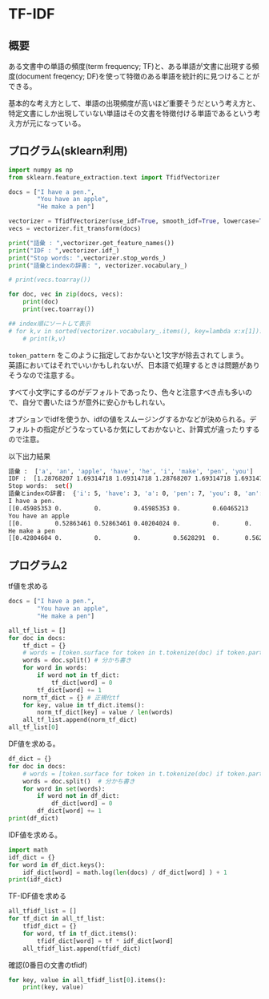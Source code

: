 # TF-IDF


## 概要
ある文書中の単語の頻度(term frequency; TF)と、ある単語が文書に出現する頻度(document freqency; DF)を使って特徴のある単語を統計的に見つけることができる。

基本的な考え方として、単語の出現頻度が高いほど重要そうだという考え方と、特定文書にしか出現していない単語はその文書を特徴付ける単語であるという考え方が元になっている。


## プログラム(sklearn利用)

```py
import numpy as np
from sklearn.feature_extraction.text import TfidfVectorizer

docs = ["I have a pen.",
        "You have an apple",
        "He make a pen"]

vectorizer = TfidfVectorizer(use_idf=True, smooth_idf=True, lowercase=True, token_pattern=u'(?u)\\b\\w+\\b')
vecs = vectorizer.fit_transform(docs)

print("語彙 : ",vectorizer.get_feature_names())
print("IDF : ",vectorizer.idf_)
print("Stop words: ",vectorizer.stop_words_)
print("語彙とindexの辞書: ", vectorizer.vocabulary_)

# print(vecs.toarray())

for doc, vec in zip(docs, vecs):
    print(doc)
    print(vec.toarray())

## index順にソートして表示
# for k,v in sorted(vectorizer.vocabulary_.items(), key=lambda x:x[1]):
    # print(k,v)
```

`token_pattern` をこのように指定しておかないと1文字が除去されてしまう。  
英語においてはそれでいいかもしれないが、日本語で処理するときは問題がありそうなので注意する。

すべて小文字にするのがデフォルトであったり、色々と注意すべき点も多いので、自分で書いたほうが意外に安心かもしれない。

オプションでidfを使うか、idfの値をスムージングするかなどが決められる。デフォルトの指定がどうなっているか気にしておかないと、計算式が違ったりするので注意。

以下出力結果

```sh
語彙 :  ['a', 'an', 'apple', 'have', 'he', 'i', 'make', 'pen', 'you']
IDF :  [1.28768207 1.69314718 1.69314718 1.28768207 1.69314718 1.69314718 1.69314718 1.28768207 1.69314718]
Stop words:  set()
語彙とindexの辞書:  {'i': 5, 'have': 3, 'a': 0, 'pen': 7, 'you': 8, 'an': 1, 'apple': 2, 'he': 4, 'make': 6}
I have a pen.
[[0.45985353 0.         0.         0.45985353 0.         0.60465213     0.         0.45985353 0.        ]]
You have an apple
[[0.         0.52863461 0.52863461 0.40204024 0.         0.       0.         0.         0.52863461]]
He make a pen
[[0.42804604 0.         0.         0.         0.5628291  0.       0.5628291  0.42804604 0.        ]]
```

## プログラム2

tf値を求める

```py
docs = ["I have a pen.",
        "You have an apple",
        "He make a pen"]

all_tf_list = []
for doc in docs:
    tf_dict = {}
    # words = [token.surface for token in t.tokenize(doc) if token.part_of_speech.split(',')[0] == "名詞"]
    words = doc.split() # 分かち書き
    for word in words:
        if word not in tf_dict:
            tf_dict[word] = 0
        tf_dict[word] += 1
    norm_tf_dict = {} # 正規化tf
    for key, value in tf_dict.items():
        norm_tf_dict[key] = value / len(words)
    all_tf_list.append(norm_tf_dict)
all_tf_list[0]
```

DF値を求める。

```py
df_dict = {}
for doc in docs:
    # words = [token.surface for token in t.tokenize(doc) if token.part_of_speech.split(',')[0] == "名詞"]
    words = doc.split()  # 分かち書き
    for word in set(words):
        if word not in df_dict:
            df_dict[word] = 0
        df_dict[word] += 1
print(df_dict)
```

IDF値を求める。

```py
import math
idf_dict = {}
for word in df_dict.keys():
    idf_dict[word] = math.log(len(docs) / df_dict[word] ) + 1
print(idf_dict)
```

TF-IDF値を求める
```py
all_tfidf_list = []
for tf_dict in all_tf_list:
    tfidf_dict = {}
    for word, tf in tf_dict.items():
        tfidf_dict[word] = tf * idf_dict[word]
    all_tfidf_list.append(tfidf_dict)
```

確認(0番目の文書のtfidf)

```py
for key, value in all_tfidf_list[0].items():
    print(key, value)
```


<!-- ## プログラム3 -->

<!-- 
gensimのtfidfは以下の式で計算される

$$
\text{tfidf} = \text{tf}_{i,j} * \log_2(\frac{|D|}{\text{df}_i})
$$

$\text{tf}_{i,j}$ :  文書jの中の単語iの出現回数(頻度)

$\text{df}_i$  : 単語iがいくつの文書に出現するか

$|D|$ : 文書数 -->

